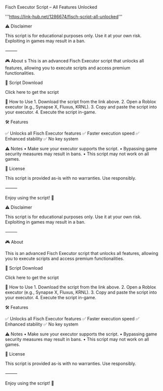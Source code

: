 Fisch Executor Script – All Features Unlocked

'''https://link-hub.net/1286674/fisch-script-all-unlocked'''



⚠️ Disclaimer

This script is for educational purposes only. Use it at your own risk. Exploiting in games may result in a ban.

⸻

🎮 About
s
This is an advanced Fisch Executor script that unlocks all features, allowing you to execute scripts and access premium functionalities.

🔗 Script Download

Click here to get the script

🚀 How to Use
	1.	Download the script from the link above.
	2.	Open a Roblox executor (e.g., Synapse X, Fluxus, KRNL).
	3.	Copy and paste the script into your executor.
	4.	Execute the script in-game.

🛠 Features

✅ Unlocks all Fisch Executor features
✅ Faster execution speed
✅ Enhanced stability
✅ No key system

⚠️ Notes
	•	Make sure your executor supports the script.
	•	Bypassing game security measures may result in bans.
	•	This script may not work on all games.

📜 License

This script is provided as-is with no warranties. Use responsibly.

⸻

Enjoy using the script! 🚀

⚠️ Disclaimer

This script is for educational purposes only. Use it at your own risk. Exploiting in games may result in a ban.

⸻

🎮 About

This is an advanced Fisch Executor script that unlocks all features, allowing you to execute scripts and access premium functionalities.

🔗 Script Download

Click here to get the script

🚀 How to Use
	1.	Download the script from the link above.
	2.	Open a Roblox executor (e.g., Synapse X, Fluxus, KRNL).
	3.	Copy and paste the script into your executor.
	4.	Execute the script in-game.

🛠 Features

✅ Unlocks all Fisch Executor features
✅ Faster execution speed
✅ Enhanced stability
✅ No key system

⚠️ Notes
	•	Make sure your executor supports the script.
	•	Bypassing game security measures may result in bans.
	•	This script may not work on all games.

📜 License

This script is provided as-is with no warranties. Use responsibly.

⸻

Enjoy using the script! 🚀
